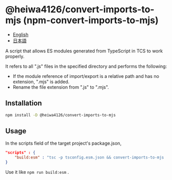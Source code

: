 # @heiwa4126/convert-imports-to-mjs (npm-convert-imports-to-mjs)

- [English](./README.md)
- [日本語](./README-ja.md)

A script that allows ES modules generated from TypeScript in TCS to work properly.

It refers to all ".js" files in the specified directory and performs the following:

- If the module reference of import/export is a relative path and has no extension, ".mjs" is added.
- Rename the file extension from ".js" to ".mjs".

## Installation

```bash
npm install -D @heiwa4126/convert-imports-to-mjs
```

## Usage

In the scripts field of the target project's package.json,

```json
"scripts" : {
    "build:esm" : "tsc -p tsconfig.esm.json && convert-imports-to-mjs ./dist/esm"
}
```

Use it like `npm run build:esm` .
